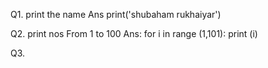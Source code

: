 Q1. print the name
Ans print('shubaham rukhaiyar')

Q2. print nos From 1 to 100
Ans: for i in range (1,101):
     print (i)

Q3.